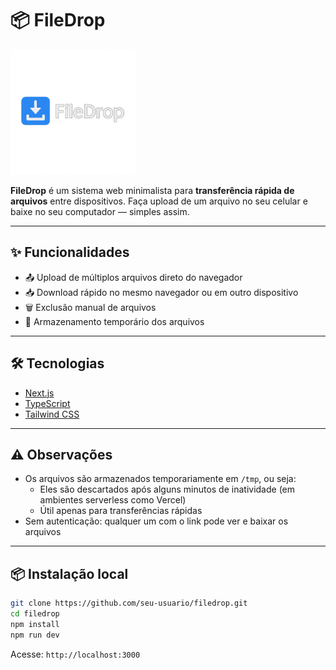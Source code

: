 # 📦 FileDrop

<img src="./logo.png" alt="FileDrop Logo" width="200" />


**FileDrop** é um sistema web minimalista para **transferência rápida de arquivos** entre dispositivos. Faça upload de um arquivo no seu celular e baixe no seu computador — simples assim.

---

## ✨ Funcionalidades

- 📤 Upload de múltiplos arquivos direto do navegador
- 📥 Download rápido no mesmo navegador ou em outro dispositivo
- 🗑️ Exclusão manual de arquivos
- 💾 Armazenamento temporário dos arquivos


---

## 🛠️ Tecnologias

- [Next.js](https://nextjs.org)
- [TypeScript](https://www.typescriptlang.org/)
- [Tailwind CSS](https://tailwindcss.com)

---

## ⚠️ Observações

- Os arquivos são armazenados temporariamente em `/tmp`, ou seja:
  - Eles são descartados após alguns minutos de inatividade (em ambientes serverless como Vercel)
  - Útil apenas para transferências rápidas
- Sem autenticação: qualquer um com o link pode ver e baixar os arquivos

---

## 📦 Instalação local

```bash
git clone https://github.com/seu-usuario/filedrop.git
cd filedrop
npm install
npm run dev
```

Acesse: `http://localhost:3000`

